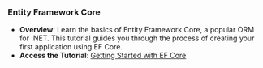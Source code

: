 
### Entity Framework Core

- **Overview**: Learn the basics of Entity Framework Core, a popular ORM for .NET. This tutorial guides you through the process of creating your first application using EF Core.
- **Access the Tutorial**: [Getting Started with EF Core](https://learn.microsoft.com/en-us/ef/core/get-started/overview/first-app?tabs=netcore-cli)
